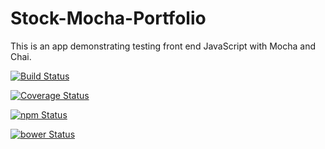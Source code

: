 # Stock-Mocha-Portfolio
This is an app demonstrating testing front end JavaScript with Mocha and Chai.

[![Build Status](https://travis-ci.org/blacktylera/Stock-Mocha-Portfolio?branch=master)](https://travis-ci.org/blacktylera/Stock-Mocha-Portfolio)


[![Coverage Status](https://coveralls.io/repos/blacktylera/Stock-Mocha-Portfolio/badge.svg)](https://coveralls.io/r/blacktylera/Stock-Mocha-Portfolio)

[![npm Status](https://www.versioneye.com/user/projects/54d8df6ac1bbbd5f8200009a/badge.svg?style=flat)](https://www.versioneye.com/user/projects/54d8df6ac1bbbd5f8200009a)

[![bower Status](https://www.versioneye.com/user/projects/54d8df71c1bbbd5f820000cb/badge.svg?style=flat)](https://www.versioneye.com/user/projects/54d8df71c1bbbd5f820000cb)
